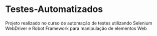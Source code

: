 # Testes-Automatizados
Projeto realizado no curso de automação de testes utilizando Selenium WebDriver e Robot Framework para manipulação de elementos Web
